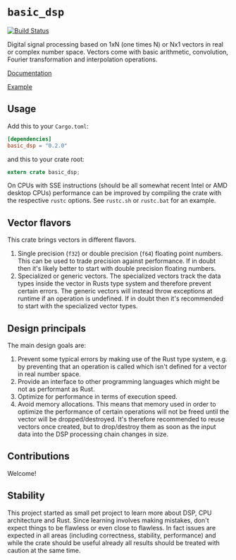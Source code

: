 # `basic_dsp`

[![Build Status](https://api.travis-ci.org/liebharc/basic_dsp.png)](https://travis-ci.org/liebharc/basic_dsp)

Digital signal processing based on 1xN (one times N) or Nx1 vectors in real or complex number space.
Vectors come with basic arithmetic, convolution, Fourier transformation and interpolation operations.

[Documentation](https://liebharc.github.io/basic_dsp/basic_dsp/)

[Example](https://github.com/liebharc/basic_dsp/blob/master/examples/modulation.rs)

## Usage

Add this to your `Cargo.toml`:

```toml
[dependencies]
basic_dsp = "0.2.0"
```

and this to your crate root:

```rust
extern crate basic_dsp;
```

On CPUs with SSE instructions (should be all somewhat recent Intel or AMD desktop CPUs) performance can be improved by compiling the crate with the respective `rustc` options. See `rustc.sh` or `rustc.bat` for an example.

## Vector flavors
This crate brings vectors in different flavors.

1. Single precision (`f32`) or double precision (`f64`) floating point numbers. This can be used to trade precision against performance. If in doubt then it's likely better to start with double precision floating numbers.
2. Specialized or generic vectors. The specialized vectors track the data types inside the vector in Rusts type system and therefore prevent certain errors. The generic vectors will instead throw exceptions at runtime if an operation is undefined. If in doubt then it's recommended to start with the specialized vector types.

## Design principals
The main design goals are:

1. Prevent some typical errors by making use of the Rust type system, e.g. by preventing that an operation is called which isn't defined for a vector in real number space.
2. Provide an interface to other programming languages which might be not as performant as Rust.
3. Optimize for performance in terms of execution speed.
4. Avoid memory allocations. This means that memory used in order to optimize the performance of certain operations will not be freed until the vector will be dropped/destroyed. It's therefore recommended to reuse vectors once created, but to drop/destroy them as soon as the input data into the DSP processing chain changes in size.

## Contributions
Welcome!

## Stability
This project started as small pet project to learn more about DSP, CPU architecture and Rust. Since learning involves making mistakes, don't expect things to be flawless or even close to flawless. In fact issues are expected in all areas (including correctness, stability, performance) and while the crate should be useful already all results should be treated with caution at the same time.